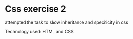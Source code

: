 # Css exercise 2

attempted the task to show inheritance and specificity in css

Technology used: HTML and CSS
